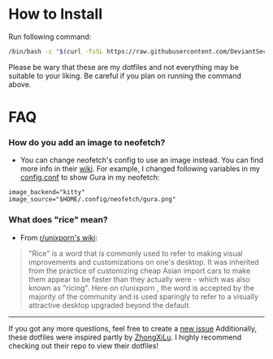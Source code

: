 # How to Install

Run following command:
```bash
/bin/bash -c "$(curl -fsSL https://raw.githubusercontent.com/DeviantSec/dotfiles/master/setup.sh)"
```
Please be wary that these are my dotfiles and not everything may be suitable to your liking. Be careful if you plan on running the command above.


# FAQ

### How do you add an image to neofetch?

- You can change neofetch's config to use an image instead. You can find more info in their [wiki](https://github.com/dylanaraps/neofetch/wiki/Image-Backends). For example, I changed following variables in my [config.conf](https://github.com/DeviantSec/dotfiles/tree/master/.config/neofetch) to show Gura in my neofetch:
```
image_backend="kitty"
image_source="$HOME/.config/neofetch/gura.png"
 ```
 
### What does "rice" mean?

- From [r/unixporn's wiki](https://www.reddit.com/r/unixporn/wiki/themeing/dictionary/#wiki_rice):

> "Rice" is a word that is commonly used to refer to making visual improvements and customizations on one's desktop. It was inherited from the practice of customizing cheap Asian import cars to make them appear to be faster than they actually were - which was also known as "ricing". Here on r/unixporn , the word is accepted by the majority of the community and is used sparingly to refer to a visually attractive desktop upgraded beyond the default.

---

If you got any more questions, feel free to create a [new issue](https://github.com/DeviantSec/dotfiles/issues/new)
Additionally, these dotfiles were inspired partly by [ZhongXiLu](https://github.com/ZhongXiLu). I highly recommend checking out their repo to view their dotfiles!
